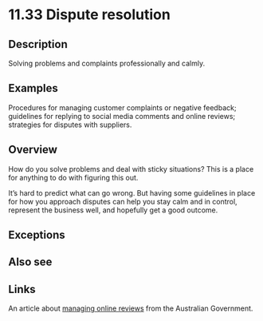 # 11.33 Dispute resolution

## Description

Solving problems and complaints professionally and calmly.

## Examples

Procedures for managing customer complaints or negative feedback; guidelines for replying to social media comments and online reviews; strategies for disputes with suppliers.

## Overview

How do you solve problems and deal with sticky situations? This is a place for anything to do with figuring this out.

It’s hard to predict what can go wrong. But having some guidelines in place for how you approach disputes can help you stay calm and in control, represent the business well, and hopefully get a good outcome.

## Exceptions

## Also see

## Links

An article about [managing online reviews](https://business.gov.au/online-and-digital/online-reviews) from the Australian Government.
